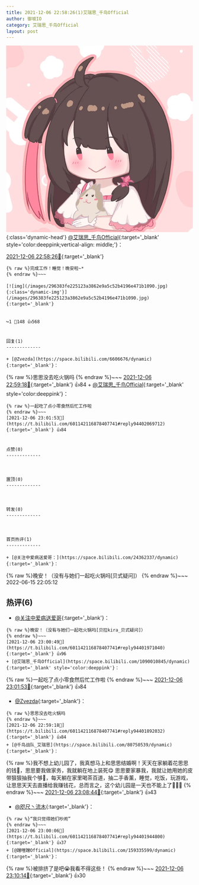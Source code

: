 ```yaml
---
title: 2021-12-06 22:58:26(1)艾瑞思_千鸟Official
author: 御坂IO
category: 艾瑞思_千鸟Official
layout: post
---
```


![img](/images/7e08840c56f251de28bdf766b647bd5fe9a5d50a.jpg){:class='dynamic-head'}
[@艾瑞思_千鸟Official](https://space.bilibili.com/1090010845/dynamic){:target='_blank' style='color:deeppink;vertical-align: middle;'}：

[2021-12-06 22:58:26🔗](https://t.bilibili.com/601142116878407741){:target='_blank'}

~~~
{% raw %}完成工作！睡觉！晚安啦~*
{% endraw %}~~~

[![img](/images/296383fe225123a3862e9a5c52b4196e471b1090.jpg){:class='dynamic-img'}](/images/296383fe225123a3862e9a5c52b4196e471b1090.jpg){:target='_blank'}


↪️1 💬148 👍568


回复(1)
-------------

+ [@Zvezda](https://space.bilibili.com/6606676/dynamic){:target='_blank'}：
~~~
{% raw %}思思没去吃火锅吗
{% endraw %}~~~
[2021-12-06 22:59:18🔗](https://t.bilibili.com/601142116878407741#reply94401892032){:target='_blank'} 👍84
    + [@艾瑞思_千鸟Official](https://space.bilibili.com/1090010845/dynamic){:target='_blank' style='color:deeppink'}：
~~~
{% raw %}一起吃了点小零食然后忙工作啦
{% endraw %}~~~
[2021-12-06 23:01:53🔗](https://t.bilibili.com/601142116878407741#reply94402069712){:target='_blank'} 👍84


点赞(0)
-------------



置顶(0)
-------------



转发(0)
-------------



首页热评(1)
-------------

+ [@关注中爱病送爱哥：](https://space.bilibili.com/24362337/dynamic){:target='_blank'}：
~~~
{% raw %}晚安！（没有与她们一起吃火锅吗[贝式疑问]）
{% endraw %}~~~
2022-06-15 22:05:12


热评(6)
-------------

+ [@关注中爱病送爱哥](https://space.bilibili.com/24362337/dynamic){:target='_blank'}：
~~~
{% raw %}晚安！（没有与她们一起吃火锅吗[贝拉kira_贝式疑问]）
{% endraw %}~~~
[2021-12-06 23:00:49🔗](https://t.bilibili.com/601142116878407741#reply94401971040){:target='_blank'} 👍96
+ [@艾瑞思_千鸟Official](https://space.bilibili.com/1090010845/dynamic){:target='_blank' style='color:deeppink'}：
~~~
{% raw %}一起吃了点小零食然后忙工作啦
{% endraw %}~~~
[2021-12-06 23:01:53🔗](https://t.bilibili.com/601142116878407741#reply94402069712){:target='_blank'} 👍84
+ [@Zvezda](https://space.bilibili.com/6606676/dynamic){:target='_blank'}：
~~~
{% raw %}思思没去吃火锅吗
{% endraw %}~~~
[2021-12-06 22:59:18🔗](https://t.bilibili.com/601142116878407741#reply94401892032){:target='_blank'} 👍84
+ [@千鸟战队_艾瑞思](https://space.bilibili.com/80750539/dynamic){:target='_blank'}：
~~~
{% raw %}我不想上幼儿园了，我真想马上和思思结婚啊！天天在家躺着花思思的钱🤤，思思要我做家务，我就躺在地上装死😋 思思要家暴我，我就让她用她的皮带狠狠抽我个够🥵，每天躺在家里喝茶百道，抽二手香薰，睡觉，吃饭，玩游戏，让思思天天去直播给我赚钱花，总而言之，这个幼儿园是一天也不能上了🥰🥰🥰
{% endraw %}~~~
[2021-12-06 23:08:44🔗](https://t.bilibili.com/601142116878407741#reply94402896704){:target='_blank'} 👍43
+ [@咫尺丶流木](https://space.bilibili.com/3107166/dynamic){:target='_blank'}：
~~~
{% raw %}“我只觉得她们吵闹”
{% endraw %}~~~
[2021-12-06 23:00:06🔗](https://t.bilibili.com/601142116878407741#reply94401944800){:target='_blank'} 👍37
+ [@蹭哩蹭Official](https://space.bilibili.com/159335599/dynamic){:target='_blank'}：
~~~
{% raw %}被排挤了是吧😭我看不得这些！
{% endraw %}~~~
[2021-12-06 23:10:14🔗](https://t.bilibili.com/601142116878407741#reply94403035376){:target='_blank'} 👍30


